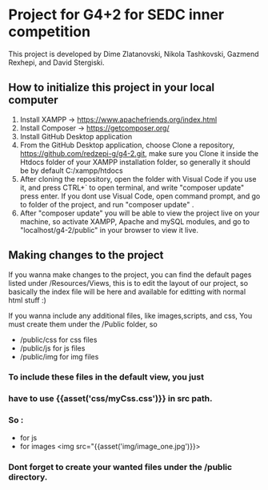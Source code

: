 # Project for G4+2 for SEDC inner competition 

This project is developed by Dime Zlatanovski, Nikola Tashkovski, Gazmend Rexhepi, and David Stergiski. 


## How to initialize this project in your local computer

1. Install XAMPP -> https://www.apachefriends.org/index.html
2. Install Composer -> https://getcomposer.org/
3. Install GitHub Desktop application
4. From the GitHub Desktop application, choose Clone a repository, 
https://github.com/redzepi-g/g4-2.git, make sure you Clone it 
inside the Htdocs folder of your XAMPP installation folder,
so generally it should be by default C:/xampp/htdocs
5. After cloning the repository, open the folder with Visual Code
if you use it, and press CTRL+` to open terminal, and write
"composer update" press enter. If you dont use Visual Code, 
open command prompt, and go to folder of the project, and 
run "composer update" .
6. After "composer update" you will be able to view the project live
on your machine, so activate XAMPP, Apache and mySQL modules, 
and go to "localhost/g4-2/public" in your browser to view it live.

## Making changes to the project 

If you wanna make changes to the project, you can find the default
pages listed under /Resources/Views, this is to edit the layout of our 
project, so basically the index file will be here and available for editting
with normal html stuff :)

If you wanna include any additional files, like images,scripts, and css, 
You must create them under the /Public folder, so

* /public/css for css files
* /public/js for js files
* /public/img for img files

### To include these files in the default view, you just 
### have to use {{asset('css/myCss.css')}} in src path. 
### So :

* for js <script src="{{asset('js/myScript.js')}}"></script>
* for images <img src="{{asset('img/image_one.jpg')}}>

### Dont forget to create your wanted files under the /public directory. 
